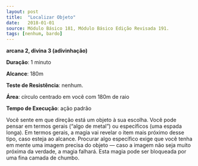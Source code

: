 ```yaml
---
layout: post
title:  "Localizar Objeto"
date:   2018-01-01
source: Módulo Básico 181, Módulo Básico Edição Revisada 191.
tags: [nenhum, bardo]
---
```


**arcana 2, divina 3 (adivinhação)**

**Duração**: 1 minuto

**Alcance**: 180m

**Teste de Resistência**: nenhum.

**Área**: círculo centrado em você com 180m de raio

**Tempo de Execução**: ação padrão

Você sente em que direção está um objeto à sua escolha. Você pode pensar em termos gerais (“algo de metal”) ou específicos (uma espada longa). Em termos gerais, a magia vai revelar o item mais próximo desse tipo, caso esteja ao alcance. Procurar algo específico exige que você tenha em mente uma imagem precisa do objeto — caso a imagem não seja muito próxima da verdade, a magia falhará.
Esta magia pode ser bloqueada por uma fina camada de chumbo.
